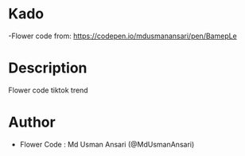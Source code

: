 # Kado
-Flower code from: https://codepen.io/mdusmanansari/pen/BamepLe

# Description
Flower code tiktok trend 

# Author
- Flower Code : Md Usman Ansari (@MdUsmanAnsari)
